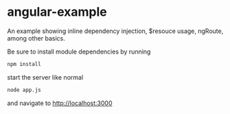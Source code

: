# angular-example

An example showing inline dependency injection, $resouce usage, ngRoute, among other basics.

Be sure to install module dependencies by running

``` bash
npm install
```
start the server like normal

``` bash
node app.js
```

and navigate to [http://localhost:3000](http://localhost:3000)